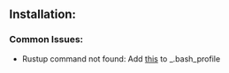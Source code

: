 
## Installation:

### Common Issues:
- Rustup command not found: Add [this](https://github.com/rust-lang/rustup.rs/issues/371#issuecomment-285540398) to _.bash\_profile